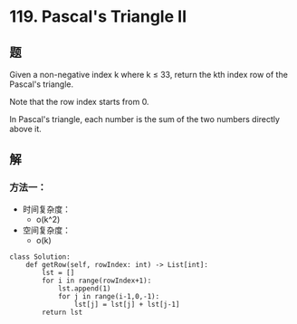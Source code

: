 # 119. Pascal's Triangle II

## 题

Given a non-negative index k where k ≤ 33, return the kth index row of the Pascal's triangle.

Note that the row index starts from 0.

In Pascal's triangle, each number is the sum of the two numbers directly above it.

## 解

### 方法一：
- 时间复杂度：
  - o(k^2)
- 空间复杂度：
  - o(k)
```
class Solution:
    def getRow(self, rowIndex: int) -> List[int]:
        lst = []
        for i in range(rowIndex+1):
            lst.append(1)
            for j in range(i-1,0,-1):
                lst[j] = lst[j] + lst[j-1]
        return lst
```
